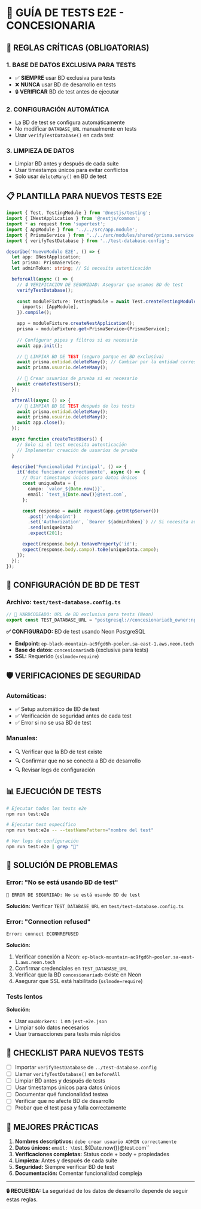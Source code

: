 # 🧪 GUÍA DE TESTS E2E - CONCESIONARIA

## 🚨 REGLAS CRÍTICAS (OBLIGATORIAS)

### 1. **BASE DE DATOS EXCLUSIVA PARA TESTS**
- ✅ **SIEMPRE** usar BD exclusiva para tests
- ❌ **NUNCA** usar BD de desarrollo en tests
- 🔒 **VERIFICAR** BD de test antes de ejecutar

### 2. **CONFIGURACIÓN AUTOMÁTICA**
- La BD de test se configura automáticamente
- No modificar `DATABASE_URL` manualmente en tests
- Usar `verifyTestDatabase()` en cada test

### 3. **LIMPIEZA DE DATOS**
- Limpiar BD antes y después de cada suite
- Usar timestamps únicos para evitar conflictos
- Solo usar `deleteMany()` en BD de test

## 📋 PLANTILLA PARA NUEVOS TESTS E2E

```typescript
import { Test, TestingModule } from '@nestjs/testing';
import { INestApplication } from '@nestjs/common';
import * as request from 'supertest';
import { AppModule } from '../../src/app.module';
import { PrismaService } from '../../src/modules/shared/prisma.service';
import { verifyTestDatabase } from '../test-database.config';

describe('NuevoModulo E2E', () => {
  let app: INestApplication;
  let prisma: PrismaService;
  let adminToken: string; // Si necesita autenticación

  beforeAll(async () => {
    // 🔒 VERIFICACIÓN DE SEGURIDAD: Asegurar que usamos BD de test
    verifyTestDatabase();
    
    const moduleFixture: TestingModule = await Test.createTestingModule({
      imports: [AppModule],
    }).compile();

    app = moduleFixture.createNestApplication();
    prisma = moduleFixture.get<PrismaService>(PrismaService);
    
    // Configurar pipes y filtros si es necesario
    await app.init();

    // 🧹 LIMPIAR BD DE TEST (seguro porque es BD exclusiva)
    await prisma.entidad.deleteMany(); // Cambiar por la entidad correspondiente
    await prisma.usuario.deleteMany();

    // 👤 Crear usuarios de prueba si es necesario
    await createTestUsers();
  });

  afterAll(async () => {
    // 🧹 LIMPIAR BD DE TEST después de los tests
    await prisma.entidad.deleteMany();
    await prisma.usuario.deleteMany();
    await app.close();
  });

  async function createTestUsers() {
    // Solo si el test necesita autenticación
    // Implementar creación de usuarios de prueba
  }

  describe('Funcionalidad Principal', () => {
    it('debe funcionar correctamente', async () => {
      // Usar timestamps únicos para datos únicos
      const uniqueData = {
        campo: `valor_${Date.now()}`,
        email: `test_${Date.now()}@test.com`,
      };

      const response = await request(app.getHttpServer())
        .post('/endpoint')
        .set('Authorization', `Bearer ${adminToken}`) // Si necesita auth
        .send(uniqueData)
        .expect(201);

      expect(response.body).toHaveProperty('id');
      expect(response.body.campo).toBe(uniqueData.campo);
    });
  });
});
```

## 🔧 CONFIGURACIÓN DE BD DE TEST

### Archivo: `test/test-database.config.ts`
```typescript
// 🚨 HARDCODEADO: URL de BD exclusiva para tests (Neon)
export const TEST_DATABASE_URL = "postgresql://concesionariadb_owner:npg_q0uhkIiDcZ9V@ep-black-mountain-ac9fgd6h-pooler.sa-east-1.aws.neon.tech/concesionariadb?sslmode=require";
```

**✅ CONFIGURADO:** BD de test usando Neon PostgreSQL
- **Endpoint:** `ep-black-mountain-ac9fgd6h-pooler.sa-east-1.aws.neon.tech`
- **Base de datos:** `concesionariadb` (exclusiva para tests)
- **SSL:** Requerido (`sslmode=require`)

## 🛡️ VERIFICACIONES DE SEGURIDAD

### Automáticas:
- ✅ Setup automático de BD de test
- ✅ Verificación de seguridad antes de cada test
- ✅ Error si no se usa BD de test

### Manuales:
- 🔍 Verificar que la BD de test existe
- 🔍 Confirmar que no se conecta a BD de desarrollo
- 🔍 Revisar logs de configuración

## 📊 EJECUCIÓN DE TESTS

```bash
# Ejecutar todos los tests e2e
npm run test:e2e

# Ejecutar test específico
npm run test:e2e -- --testNamePattern="nombre del test"

# Ver logs de configuración
npm run test:e2e | grep "🧪"
```

## 🚨 SOLUCIÓN DE PROBLEMAS

### Error: "No se está usando BD de test"
```
🚨 ERROR DE SEGURIDAD: No se está usando BD de test
```
**Solución:** Verificar `TEST_DATABASE_URL` en `test/test-database.config.ts`

### Error: "Connection refused"
```
Error: connect ECONNREFUSED
```
**Solución:** 
1. Verificar conexión a Neon: `ep-black-mountain-ac9fgd6h-pooler.sa-east-1.aws.neon.tech`
2. Confirmar credenciales en `TEST_DATABASE_URL`
3. Verificar que la BD `concesionariadb` existe en Neon
4. Asegurar que SSL está habilitado (`sslmode=require`)

### Tests lentos
**Solución:**
- Usar `maxWorkers: 1` en `jest-e2e.json`
- Limpiar solo datos necesarios
- Usar transacciones para tests más rápidos

## 📝 CHECKLIST PARA NUEVOS TESTS

- [ ] Importar `verifyTestDatabase` de `../test-database.config`
- [ ] Llamar `verifyTestDatabase()` en `beforeAll`
- [ ] Limpiar BD antes y después de tests
- [ ] Usar timestamps únicos para datos únicos
- [ ] Documentar qué funcionalidad testea
- [ ] Verificar que no afecte BD de desarrollo
- [ ] Probar que el test pasa y falla correctamente

## 🎯 MEJORES PRÁCTICAS

1. **Nombres descriptivos:** `debe crear usuario ADMIN correctamente`
2. **Datos únicos:** `email: \`test_${Date.now()}@test.com\``
3. **Verificaciones completas:** Status code + body + propiedades
4. **Limpieza:** Antes y después de cada suite
5. **Seguridad:** Siempre verificar BD de test
6. **Documentación:** Comentar funcionalidad compleja

---

**🔒 RECUERDA:** La seguridad de los datos de desarrollo depende de seguir estas reglas. 